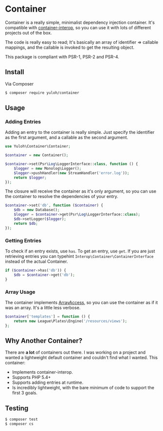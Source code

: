 # Container

Container is a really simple, minimalist dependency injection container.  It's compatible with [container-interop](https://github.com/container-interop/container-interop), so you can use it with lots of different projects out of the box.

The code is really easy to read; It's basically an array of identifier => callable mappings, and the callable is invoked to get the resulting object.

This package is compliant with PSR-1, PSR-2 and PSR-4.

## Install

Via Composer

``` bash
$ composer require yuloh/container
```

## Usage

### Adding Entries

Adding an entry to the container is really simple.  Just specify the identifier as the first argument, and a callable as the second argument.

``` php
use Yuloh\Container\Container;

$container = new Container();

$container->set(Psr\Log\LoggerInterface::class, function () {
    $logger = new Monolog\Logger();
    $logger->pushHandler(new StreamHandler('error.log'));
    return $logger;
});
```

The closure will receive the container as it's only argument, so you can use the container to resolve the dependencies of your entry.

```php
$container->set('db', function ($container) {
    $db = new Database();
    $logger = $container->get(Psr\Log\LoggerInterface::class);
    $db->setLogger($logger);
    return $db;
});
```

### Getting Entries

To check if an entry exists, use `has`.  To get an entry, use `get`.  If you are just retrieving entries you can typehint `Interop\Container\ContainerInterface` instead of the actual Container.

```php
if ($container->has('db')) {
    $db = $container->get('db');
}
```

### Array Usage

The container implements [ArrayAccess](http://php.net/manual/en/class.arrayaccess.php), so you can use the container as if it was an array.  It's a little less verbose.

```php
$container['templates'] = function () {
    return new League\Plates\Engine('/resources/views');
};
```

## Why Another Container?

There are **a lot** of containers out there.  I was working on a project and wanted a lightweight default container and couldn't find what I wanted.  This container:

- Implements container-interop.
- Supports PHP 5.4+
- Supports adding entries at runtime.
- Is incredibly lightweight, with the bare minimum of code to support the first 3 goals.

## Testing

``` bash
$ composer test
$ composer cs
```
